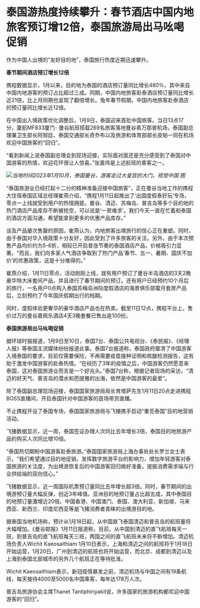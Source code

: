 # 泰国游热度持续攀升：春节酒店中国内地旅客预订增12倍，泰国旅游局出马吆喝促销

作为中国人出境的“友好目的地”，泰国旅行热度近期迅速攀升。

**春节期间酒店预订增长12倍**

携程数据显示，1月以来，目的地为泰国的酒店预订量同比增长480%，其中来自中国内地游客的预订占比超过三成。同期，中国内地旅客赴泰酒店预订量同比增长近21倍，比上月同期也呈现了翻倍增长。兔年春节假期，中国内地旅客赴泰酒店的预订量同比增长近12倍。

在中国出入境政策优化调整后，1月9日，泰国迎来首批中国旅客。当日13点17分，厦航MF833厦门-
曼谷航班搭载269名旅客落地曼谷素万那普机场，泰国副总理兼卫生部长阿努廷、泰国交通部长奇乔布以及旅游和体育部部长皮帕一同在机场欢迎中国旅客的“回归”。

“看到新闻上说泰国副总理会到现场迎接，实际面对面还是充分感受到了泰国对中国游客的热情，欢迎花环很让人惊喜。”张嘉伟是上述航班的乘客之一。

![](https://inews.gtimg.com/newsapp_bt/0/15605977104/1000)_当地时间2023年1月10月，泰国曼谷，游客走过大皇宫的大门。视觉中国
图_

“泰国旅游业已经打起十二分的精神准备迎接中国旅客”，正在曼谷当地工作的携程大住宿泰国区域总经理崔燕介绍，“携程1月11日起推出了‘出国度假泰好玩’专场，零点一上线就受到用户的热情拥趸。曼谷、清迈、苏梅岛、普吉岛等多个目的地的热门酒店产品库存不断被抢空，可以说是‘一房难求’。我们今天一直在忙着和泰国的酒店方面沟通，希望能拿到更多的优惠产品库存。”

谈及产品屡次售罄的原因，崔燕认为，内地旅客出境旅行的信心正在重塑。同时，由于泰国对华入境政策十分友好，因此受到了许多旅客的关注。另外，由于本次预售产品均价约为5-6折，相较已开启普涨节奏的泰国酒店产品，价格吸引力显著。“而且，我们向多家人气酒店争取到了热门产品‘春节、五一、暑期、国庆不加价’的优惠政策，这是十分难得的。”

崔燕介绍，1月11日零点，活动刚刚上线，就有用户预订了曼谷半岛酒店的3天2晚豪华特大床套间产品，并且进行了春节期间的预订。还有用户已经预约10个月后的旅行，一名用户0点购入泰国苏梅岛洲际度假酒店的海景俱乐部蜜月套房产品后，立刻预约了今年国庆假期出行的档期。

同时，度假体验更奢华的豪华酒店产品也在热卖。截至11日12点，携程平台上，售价过万的曼谷嘉佩乐酒店4天3晚套餐已售出逾100份。

**泰国旅游局出马吆喝促销**

据环球时报报道，1月9日至10日，泰国7台、泰国公共电视台、《泰民报》、《经理人报》等泰国主流媒体纷纷报道此事。泰国7台报道称，泰国政府厘清了中国游客入境泰国的要求，目前仅需要保险，不再需要疫苗接种证明和核酸检测报告，这有助于激发中国游客的赴泰热情。“在经历了3年的疫情之后，中国游客仍然愿意来泰国，这对泰国旅游业而言是一个好兆头。”泰国7台称，根据记者现场的采访，“清迈的好天气、普吉岛的潜水和芭提雅的出海，依然是中国游客的最爱”。

除了泰国副总理现场迎接，泰国国家旅游局局长育塔萨先生1月11日20点走进携程BOSS直播间，开启泰国针对中国游客的首场带货直播。

不止携程开设了泰国专场，泰国国家旅游局与飞猪携手启动“重觅泰国”目的地营销活动。

飞猪数据显示，近一周，泰国签证办理人次同比去年增长3倍，泰国目的地旅游产品的购买人次同比增10倍。

“泰国热切期盼中国游客赴泰旅游。”泰国国家旅游局上海办事处处长罗兰女士表示，“我们希望通过目的地促销，发挥数字旅游平台的影响力，增加年轻游客对泰国旅游的关注度，为出境游恢复后的中国游客回归做好准备，提振消费需求端与行业供给端的双向信心。”

飞猪数据显示，近一周国际机票预订量同比去年增长超3倍。同时，春节期间的出境游预订量大幅反弹，创近3年峰值。亚洲目的地预订量占比超五成，其中泰国目的地预订量激增近20倍。中国香港、中国澳门、泰国、澳大利亚、新加坡、马来西亚、新西兰、印度尼西亚等是飞猪消费者青睐的出境游目的地。

据泰国当地机场称，预计从1月18日起，从中国直飞泰国清迈和普吉岛的航班量将大幅增加。《曼谷邮报》1月11日报道称，目前，从中国到清迈的直飞航班每天一班，到普吉岛的直飞航班每天三班，两国之间的直飞航班未来将不断增加。清迈机场负责人Wichit
Kaeosaithiam
1月10日表示，上海和清迈之间的航班将于1月18日开始运营，1月20日，广州到清迈的航班也将开始运营，而北京、成都到清迈以及上海到泰国北部城市的另外几个航班正在等待批准。

Wichit Kaeosaithiam表示，新冠疫情暴发之前，清迈机场与中国之间有19条航线，每天接待4000至5000名中国乘客，每年达178万人次。

普吉岛旅游协会主席Thanet Tantiphiriyakit说，许多国家的旅游机构都欢迎中国游客的“回归”。


